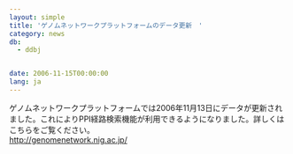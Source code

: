 ```yaml
---
layout: simple
title: 'ゲノムネットワークプラットフォームのデータ更新　'
category: news
db:
  - ddbj


date: 2006-11-15T00:00:00
lang: ja
---
```


ゲノムネットワークプラットフォームでは2006年11月13日にデータが更新されました。これによりPPI経路検索機能が利用できるようになりました。詳しくはこちらをご覧ください。<br><a href="http://genomenetwork.nig.ac.jp/" target="_blank">http://genomenetwork.nig.ac.jp/</a>
